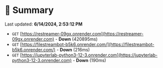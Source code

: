 # 📖 Summary
Last updated: **6/14/2024, 2:53:12 PM**

- `GET` [https://restreamer-09gx.onrender.com](https://restreamer-09gx.onrender.com) - **Down** (420895ms)
- `GET` [https://filestreambot-b5k6.onrender.com/](https://filestreambot-b5k6.onrender.com/) - **Down** (216ms)
- `GET` [https://jupyterlab-python3-12-3.onrender.com](https://jupyterlab-python3-12-3.onrender.com) - **Down** (190ms)
